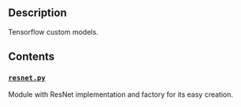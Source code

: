 ## Description

Tensorflow custom models.

## Contents

### [`resnet.py`](resnet.py)

Module with ResNet implementation and factory for its easy creation.